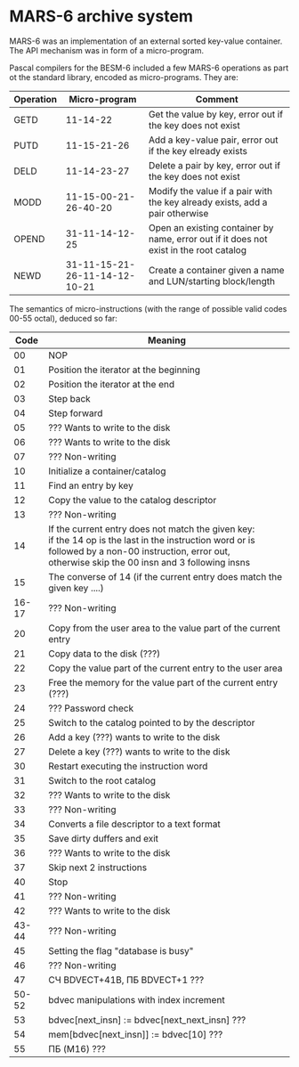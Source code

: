 # MARS-6 archive system

MARS-6 was an implementation of an external sorted key-value container.
The API mechanism was in form of a micro-program.

Pascal compilers for the BESM-6 included a few MARS-6 operations as part ot the standard library, encoded as micro-programs.
They are:

| Operation | Micro-program | Comment |
| --- | --- | --- |
| GETD | 11-14-22 | Get the value by key, error out if the key does not exist |
| PUTD | 11-15-21-26 | Add a key-value pair, error out if the key elready exists |
| DELD | 11-14-23-27 | Delete a pair by key, error out if the key does not exist |
| MODD | 11-15-00-21-26-40-20 | Modify the value if a pair with the key already exists, add a pair otherwise |
| OPEND | 31-11-14-12-25 | Open an existing container by name, error out if it does not exist in the root catalog |
| NEWD | 31-11-15-21-26-11-14-12-10-21 | Create a container given a name and LUN/starting block/length |

The semantics of micro-instructions (with the range of possible valid codes 00-55 octal), deduced so far:

| Code | Meaning |
| --- | --- |
| 00 | NOP |
| 01 | Position the iterator at the beginning |
| 02 | Position the iterator at the end |
| 03 | Step back | 
| 04 | Step forward |
| 05 | ??? Wants to write to the disk |
| 06 | ??? Wants to write to the disk |
| 07 | ??? Non-writing |
| 10 | Initialize a container/catalog |
| 11 | Find an entry by key |
| 12 | Copy the value to the catalog descriptor |
| 13 | ??? Non-writing |
| 14 | If the current entry does not match the given key:<br>if the 14 op is the last in the instruction word or is followed by a non-00 instruction, error out,<br>otherwise skip the 00 insn and 3 following insns |
| 15 | The converse of 14 (if the current entry does match  the given key ....) |
| 16-17 | ??? Non-writing | 
| 20 | Copy from the user area to the value part of the current entry |
| 21 | Copy data to the disk (???) | 
| 22 | Copy the value part of the current entry to the user area |
| 23 | Free the memory for the value part of the current entry (???) |
| 24 | ??? Password check |
| 25 | Switch to the catalog pointed to by the descriptor |
| 26 | Add a key (???) wants to write to the disk |
| 27 | Delete a key (???) wants to write to the disk |
| 30 | Restart executing the instruction word |
| 31 | Switch to the root catalog |
| 32 | ??? Wants to write to the disk |
| 33 | ??? Non-writing |
| 34 | Converts a file descriptor to a text format |
| 35 | Save dirty duffers and exit |
| 36 | ??? Wants to write to the disk |
| 37 | Skip next 2 instructions |
| 40 | Stop |
| 41 | ??? Non-writing |
| 42 | ??? Wants to write to the disk |
| 43-44 | ??? Non-writing |
| 45 | Setting the flag "database is busy" |
| 46 | ??? Non-writing |
| 47 | СЧ BDVECT+41B, ПБ BDVECT+1 ??? |
| 50-52 | bdvec manipulations with index increment  |
| 53 | bdvec[next_insn] := bdvec[next_next_insn] ??? |
| 54 | mem[bdvec[next_insn]] := bdvec[10] ??? |
| 55 | ПБ (M16) ??? |
